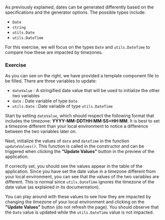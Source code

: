 As previously explained, dates can be generated differently based on the specifications and the generator options.
The possible types include:
- `Date`
- `string`
- `utils.Date`
- `utils.DateTime`

For this exercise, we will focus on the types `Date` and `utils.DateTime` to compare how these are impacted by timezones.

### Exercise

As you can see on the right, we have provided a template component file to be filled. There are three variables to update:
- `dateValue` : A stringified date value that will be used to initialize the other two variables
- `date` : Date variable of type `Date`
- `utils.Date` : Date variable of type `utils.DateTime`

Start by setting `dateValue`, which should respect the following format that includes the timezone:
**YYYY-MM-DDTHH:MM:SS+HH:MM**. It is best to set a timezone different than your local environment to notice a
difference between the two variables later on.

Next, initialize the values of `date` and `dateTime` in the function `updateValues()`.
This function is called in the constructor and can be triggered when clicking the **"Update Values"** button in the
preview of the application.

If correctly set, you should see the values appear in the table of the application. Since you have set the date value in
a timezone different from your local environment, you can see that the values of the two variables are different.
This is normal since `utils.DateTime` ignores the timezone of the date value (as explained in its documentation).

You can play around with these values to see how they are impacted by changing the timezone of your local environment
and clicking on the **"Update Values"** button (do not refresh the page). You should observe that the `Date`
value is updated while the `utils.DateTime` value is not impacted.
